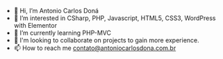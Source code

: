 - 👋 Hi, I’m Antonio Carlos Doná
- 👀 I’m interested in CSharp, PHP, Javascript, HTML5, CSS3, WordPress with Elementor
- 🌱 I’m currently learning PHP-MVC
- 💞️ I'm looking to collaborate on projects to gain more experience.
- 📫 How to reach me contato@antoniocarlosdona.com.br

<!---
acdona/acdona is a ✨ special ✨ repository because its `README.md` (this file) appears on your GitHub profile.
You can click the Preview link to take a look at your changes.
--->
